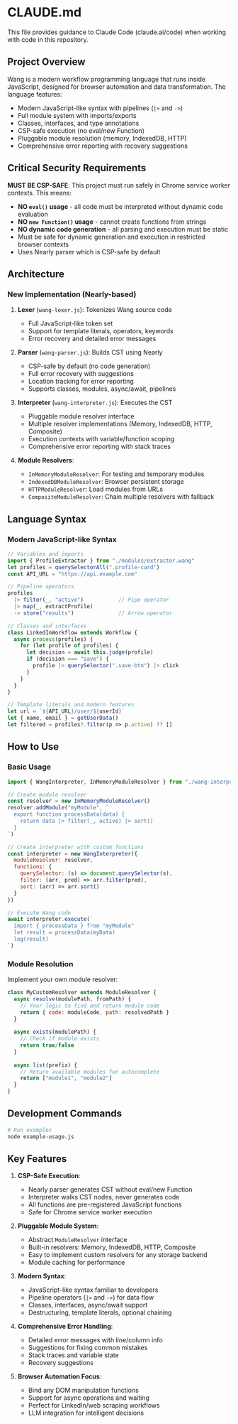 # CLAUDE.md

This file provides guidance to Claude Code (claude.ai/code) when working with code in this repository.

## Project Overview

Wang is a modern workflow programming language that runs inside JavaScript, designed for browser automation and data transformation. The language features:
- Modern JavaScript-like syntax with pipelines (`|>` and `->`)
- Full module system with imports/exports
- Classes, interfaces, and type annotations
- CSP-safe execution (no eval/new Function)
- Pluggable module resolution (memory, IndexedDB, HTTP)
- Comprehensive error reporting with recovery suggestions

## Critical Security Requirements

**MUST BE CSP-SAFE**: This project must run safely in Chrome service worker contexts. This means:
- **NO `eval()` usage** - all code must be interpreted without dynamic code evaluation
- **NO `new Function()` usage** - cannot create functions from strings
- **NO dynamic code generation** - all parsing and execution must be static
- Must be safe for dynamic generation and execution in restricted browser contexts
- Uses Nearly parser which is CSP-safe by default

## Architecture

### New Implementation (Nearly-based)

1. **Lexer** (`wang-lexer.js`): Tokenizes Wang source code
   - Full JavaScript-like token set
   - Support for template literals, operators, keywords
   - Error recovery and detailed error messages
   
2. **Parser** (`wang-parser.js`): Builds CST using Nearly
   - CSP-safe by default (no code generation)
   - Full error recovery with suggestions
   - Location tracking for error reporting
   - Supports classes, modules, async/await, pipelines

3. **Interpreter** (`wang-interpreter.js`): Executes the CST
   - Pluggable module resolver interface
   - Multiple resolver implementations (Memory, IndexedDB, HTTP, Composite)
   - Execution contexts with variable/function scoping
   - Comprehensive error reporting with stack traces

4. **Module Resolvers**:
   - `InMemoryModuleResolver`: For testing and temporary modules
   - `IndexedDBModuleResolver`: Browser persistent storage
   - `HTTPModuleResolver`: Load modules from URLs
   - `CompositeModuleResolver`: Chain multiple resolvers with fallback

## Language Syntax

### Modern JavaScript-like Syntax

```javascript
// Variables and imports
import { ProfileExtractor } from "./modules/extractor.wang"
let profiles = querySelectorAll(".profile-card")
const API_URL = "https://api.example.com"

// Pipeline operators
profiles 
  |> filter(_, "active")           // Pipe operator
  |> map(_, extractProfile)
  -> store("results")              // Arrow operator

// Classes and interfaces
class LinkedInWorkflow extends Workflow {
  async process(profiles) {
    for (let profile of profiles) {
      let decision = await this.judge(profile)
      if (decision === "save") {
        profile |> querySelector(".save-btn") |> click
      }
    }
  }
}

// Template literals and modern features
let url = `${API_URL}/user/${userId}`
let { name, email } = getUserData()
let filtered = profiles?.filter(p => p.active) ?? []
```

## How to Use

### Basic Usage

```javascript
import { WangInterpreter, InMemoryModuleResolver } from "./wang-interpreter.js"

// Create module resolver
const resolver = new InMemoryModuleResolver()
resolver.addModule("myModule", `
  export function processData(data) {
    return data |> filter(_, active) |> sort()
  }
`)

// Create interpreter with custom functions
const interpreter = new WangInterpreter({
  moduleResolver: resolver,
  functions: {
    querySelector: (s) => document.querySelector(s),
    filter: (arr, pred) => arr.filter(pred),
    sort: (arr) => arr.sort()
  }
})

// Execute Wang code
await interpreter.execute(`
  import { processData } from "myModule"
  let result = processData(myData)
  log(result)
`)
```

### Module Resolution

Implement your own module resolver:

```javascript
class MyCustomResolver extends ModuleResolver {
  async resolve(modulePath, fromPath) {
    // Your logic to find and return module code
    return { code: moduleCode, path: resolvedPath }
  }
  
  async exists(modulePath) {
    // Check if module exists
    return true/false
  }
  
  async list(prefix) {
    // Return available modules for autocomplete
    return ["module1", "module2"]
  }
}
```

## Development Commands

```bash
# Run examples
node example-usage.js

```

## Key Features

1. **CSP-Safe Execution**:
   - Nearly parser generates CST without eval/new Function
   - Interpreter walks CST nodes, never generates code
   - All functions are pre-registered JavaScript functions
   - Safe for Chrome service worker execution

2. **Pluggable Module System**:
   - Abstract `ModuleResolver` interface
   - Built-in resolvers: Memory, IndexedDB, HTTP, Composite
   - Easy to implement custom resolvers for any storage backend
   - Module caching for performance

3. **Modern Syntax**:
   - JavaScript-like syntax familiar to developers
   - Pipeline operators (`|>` and `->`) for data flow
   - Classes, interfaces, async/await support
   - Destructuring, template literals, optional chaining

4. **Comprehensive Error Handling**:
   - Detailed error messages with line/column info
   - Suggestions for fixing common mistakes
   - Stack traces and variable state
   - Recovery suggestions

5. **Browser Automation Focus**:
   - Bind any DOM manipulation functions
   - Support for async operations and waiting
   - Perfect for LinkedIn/web scraping workflows
   - LLM integration for intelligent decisions
